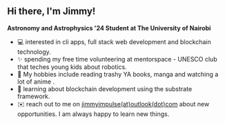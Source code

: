 ## Hi there, I'm Jimmy! 

**Astronomy and Astrophysics '24 Student at The University of Nairobi**

- 💻 interested in cli apps, full stack web development and blockchain technology.
- ✨ spending my free time volunteering at mentorspace - UNESCO club that teches young kids about robotics.
- 📖 My hobbies include reading trashy YA books, manga and watching a lot of anime .
- 🌱 learning about blockchain development using the substrate framework.
- ✉️ reach out to me on [jimmyimpulse(at)outlook(dot)com](mailto:jimmyimpulse@outlook.com) about new opportunities. I am always happy to learn new things. 
